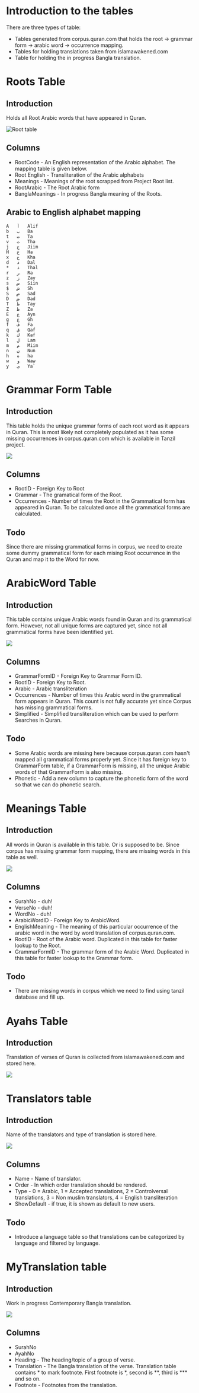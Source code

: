 # Introduction to the tables
There are three types of table:
* Tables generated from corpus.quran.com that holds the root -> grammar form -> arabic word -> occurrence mapping. 
* Tables for holding translations taken from islamawakened.com
* Table for holding the in progress Bangla translation.

# Roots Table
## Introduction
Holds all Root Arabic words that have appeared in Quran. 

![Root table](https://raw.github.com/oazabir/Quran/master/Docs/Screenshots/Table%20-%20Root.png)


## Columns
* RootCode - An English representation of the Arabic alphabet. The mapping table is given below.
* Root English - Transliteration of the Arabic alphabets
* Meanings - Meanings of the root scrapped from Project Root list.
* RootArabic - The Root Arabic form
* BanglaMeanings - In progress Bangla meaning of the Roots.


## Arabic to English alphabet mapping

	A	أ	Alif
	b	ب	Ba
	t	ت	Ta
	v	ث	Tha
	j	ج	Jiim
	H	ح	Ha
	x	خ	Kha
	d	د	Dal
	*	ذ	Thal
	r	ر	Ra
	z	ز	Zay
	s	س	Siin
	$	ش	Sh
	S	ص	Sad
	D	ض	Dad
	T	ط	Tay
	Z	ظ	Za
	E	ع	Ayn
	g	غ	Gh
	f	ف	Fa
	q	ق	Qaf
	k	ك	Kaf
	l	ل	Lam
	m	م	Miim
	n	ن	Nun
	h	ه	ha
	w	و	Waw
	y	ي	Ya`


# Grammar Form Table
## Introduction
This table holds the unique grammar forms of each root word as it appears in Quran. This is most likely not completely populated as it has some missing occurrences in corpus.quran.com which is available in Tanzil project. 

![](https://raw.github.com/oazabir/Quran/master/Docs/Screenshots/Table%20-%20GrammarForms.png)


## Columns ##
- RootID - Foreign Key to Root
- Grammar - The gramatical form of the Root. 
- Occurrences - Number of times the Root in the Grammatical form has appeared in Quran. To be calculated once all the grammatical forms are calculated. 

## Todo
Since there are missing grammatical forms in corpus, we need to create some dummy grammatical form for each mising Root occurrence in the Quran and map it to the Word for now. 


# ArabicWord Table
## Introduction
This table contains unique Arabic words found in Quran and its grammatical form. However, not all unique forms are captured yet, since not all grammatical forms have been identified yet. 

![](https://raw.github.com/oazabir/Quran/master/Docs/Screenshots/Table%20-%20Arabic.png)

## Columns
- GrammarFormID - Foreign Key to Grammar Form ID.
- RootID - Foreign Key to Root.
- Arabic - Arabic transliteration
- Occurrences - Number of times this Arabic word in the grammatical form appears in Quran. This count is not fully accurate yet since Corpus has missing grammatical forms.
- Simplified - Simplified transliteration which can be used to perform Searches in Quran. 

## Todo
- Some Arabic words are missing here because corpus.quran.com hasn't mapped all grammatical forms properly yet. Since it has foreign key to GrammarForm table, if a GrammarForm is missing, all the unique Arabic words of that GrammarForm is also missing.
- Phonetic - Add a new column to capture the phonetic form of the word so that we can do phonetic search.


# Meanings Table
## Introduction
All words in Quran is available in this table. Or is supposed to be. Since corpus has missing grammar form mapping, there are missing words in this table as well. 

![](https://raw.github.com/oazabir/Quran/master/Docs/Screenshots/Table%20-%20Meanings.png)

## Columns
- SurahNo - duh!
- VerseNo - duh!
- WordNo - duh!
- ArabicWordID - Foreign Key to ArabicWord.
- EnglishMeaning - The meaning of this particular occurrence of the arabic word in the word by word translation of corpus.quran.com.
- RootID - Root of the Arabic word. Duplicated in this table for faster lookup to the Root.
- GrammarFormID - The grammar form of the Arabic Word. Duplicated in this table for faster lookup to the Grammar form.

## Todo
- There are missing words in corpus which we need to find using tanzil database and fill up.

# Ayahs Table
## Introduction
Translation of verses of Quran is collected from islamawakened.com and stored here. 

![](https://raw.github.com/oazabir/Quran/master/Docs/Screenshots/Table%20-%20Ayahs.png)


# Translators table
## Introduction
Name of the translators and type of translation is stored here.

![](https://raw.github.com/oazabir/Quran/master/Docs/Screenshots/Table%20-%20Translators.png)

## Columns
- Name - Name of translator.
- Order - In which order translation should be rendered.
- Type - 0 = Arabic, 1 = Accepted translations, 2 = Controlversal translations, 3 = Non muslim translators, 4 = English transliteration
- ShowDefault - if true, it is shown as default to new users.

## Todo
- Introduce a language table so that translations can be categorized by language and filtered by language. 


# MyTranslation table
## Introduction
Work in progress Contemporary Bangla translation.

![](https://raw.github.com/oazabir/Quran/master/Docs/Screenshots/Table%20-%20MyTranslations.png)

## Columns
- SurahNo
- AyahNo
- Heading - The heading/topic of a group of verse. 
- Translation - The Bangla translation of the verse. Translation table contains * to mark footnote. First footnote is *, second is **, third is *** and so on.
- Footnote - Footnotes from the translation. 